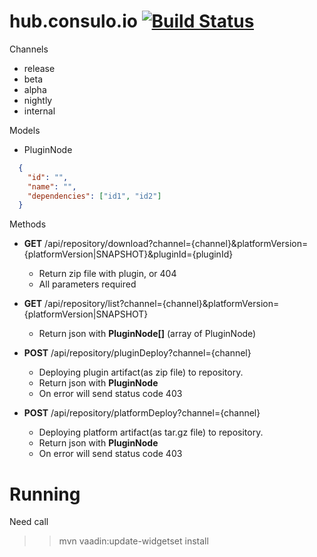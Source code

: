 # hub.consulo.io [![Build Status](https://ci.consulo.io/view/consulo-webservices/job/hub.consulo.io/badge/icon)](https://ci.consulo.io/view/consulo-webservices/job/hub.consulo.io/)

Channels
 * release
 * beta
 * alpha
 * nightly
 * internal

Models
 * PluginNode
```json
  {
    "id": "",
    "name": "",
    "dependencies": ["id1", "id2"]
  }
```

Methods
 * **GET** /api/repository/download?channel={channel}&platformVersion={platformVersion|SNAPSHOT}&pluginId={pluginId}
     * Return zip file with plugin, or 404
     * All parameters required

 * **GET** /api/repository/list?channel={channel}&platformVersion={platformVersion|SNAPSHOT}
     * Return json with **PluginNode[]** (array of PluginNode)

 * **POST** /api/repository/pluginDeploy?channel={channel}
     * Deploying plugin artifact(as zip file) to repository.
     * Return json with **PluginNode** 
     * On error will send status code 403

 * **POST** /api/repository/platformDeploy?channel={channel}
    * Deploying platform artifact(as tar.gz file) to repository.
    * Return json with **PluginNode**
    * On error will send status code 403

# Running

Need call

>> mvn vaadin:update-widgetset install

